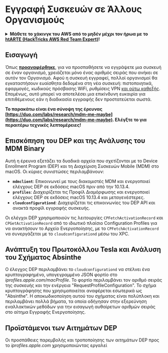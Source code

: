 # Εγγραφή Συσκευών σε Άλλους Οργανισμούς

<details>

<summary><strong>Μάθετε το χάκινγκ του AWS από το μηδέν μέχρι τον ήρωα με το</strong> <a href="https://training.hacktricks.xyz/courses/arte"><strong>htARTE (HackTricks AWS Red Team Expert)</strong></a><strong>!</strong></summary>

Άλλοι τρόποι υποστήριξης του HackTricks:

* Εάν θέλετε να δείτε την **εταιρεία σας να διαφημίζεται στο HackTricks** ή να **κατεβάσετε το HackTricks σε μορφή PDF**, ελέγξτε τα [**ΣΧΕΔΙΑ ΣΥΝΔΡΟΜΗΣ**](https://github.com/sponsors/carlospolop)!
* Αποκτήστε το [**επίσημο PEASS & HackTricks swag**](https://peass.creator-spring.com)
* Ανακαλύψτε [**την Οικογένεια PEASS**](https://opensea.io/collection/the-peass-family), τη συλλογή μας από αποκλειστικά [**NFTs**](https://opensea.io/collection/the-peass-family)
* **Εγγραφείτε στη** 💬 [**ομάδα Discord**](https://discord.gg/hRep4RUj7f) ή στη [**ομάδα telegram**](https://t.me/peass) ή **ακολουθήστε** μας στο **Twitter** 🐦 [**@carlospolopm**](https://twitter.com/hacktricks_live)**.**
* **Μοιραστείτε τα χάκινγκ κόλπα σας υποβάλλοντας PRs στα** [**HackTricks**](https://github.com/carlospolop/hacktricks) και [**HackTricks Cloud**](https://github.com/carlospolop/hacktricks-cloud) αποθετήρια του github.

</details>

## Εισαγωγή

Όπως [**προαναφέρθηκε**](./#what-is-mdm-mobile-device-management), για να προσπαθήσετε να εγγράψετε μια συσκευή σε έναν οργανισμό, χρειάζεται μόνο ένας αριθμός σειράς που ανήκει σε αυτόν τον Οργανισμό. Αφού η συσκευή εγγραφεί, πολλοί οργανισμοί θα εγκαταστήσουν ευαίσθητα δεδομένα στη νέα συσκευή: πιστοποιητικά, εφαρμογές, κωδικούς πρόσβασης WiFi, ρυθμίσεις VPN [και ούτω καθεξής](https://developer.apple.com/enterprise/documentation/Configuration-Profile-Reference.pdf).\
Επομένως, αυτό μπορεί να αποτελέσει μια επικίνδυνη ευκαιρία για επιτιθέμενους εάν η διαδικασία εγγραφής δεν προστατεύεται σωστά.

**Το παρακάτω είναι ένα σύνοψη της έρευνας [https://duo.com/labs/research/mdm-me-maybe](https://duo.com/labs/research/mdm-me-maybe). Ελέγξτε το για περαιτέρω τεχνικές λεπτομέρειες!**

## Επισκόπηση του DEP και της Ανάλυσης του MDM Binary

Αυτή η έρευνα εξετάζει τα δυαδικά αρχεία που σχετίζονται με το Device Enrollment Program (DEP) και τη Διαχείριση Συσκευών Mobile (MDM) στο macOS. Οι κύριες συνιστώσες περιλαμβάνουν:

- **`mdmclient`**: Επικοινωνεί με τους διακομιστές MDM και ενεργοποιεί ελέγχους DEP σε εκδόσεις macOS πριν από την 10.13.4.
- **`profiles`**: Διαχειρίζεται τις Προφίλ Διαμόρφωσης και ενεργοποιεί ελέγχους DEP σε εκδόσεις macOS 10.13.4 και μεταγενέστερες.
- **`cloudconfigurationd`**: Διαχειρίζεται τις επικοινωνίες του DEP API και ανακτά προφίλ εγγραφής συσκευής.

Οι ελέγχοι DEP χρησιμοποιούν τις λειτουργίες `CPFetchActivationRecord` και `CPGetActivationRecord` από το ιδιωτικό πλαίσιο Configuration Profiles για να ανακτήσουν το Αρχείο Ενεργοποίησης, με το `CPFetchActivationRecord` να συνεργάζεται με το `cloudconfigurationd` μέσω του XPC.

## Ανάπτυξη του Πρωτοκόλλου Tesla και Ανάλυση του Σχήματος Absinthe

Ο έλεγχος DEP περιλαμβάνει το `cloudconfigurationd` να στέλνει ένα κρυπτογραφημένο, υπογεγραμμένο JSON φορτίο στο _iprofiles.apple.com/macProfile_. Το φορτίο περιλαμβάνει τον αριθμό σειράς της συσκευής και την ενέργεια "RequestProfileConfiguration". Το σχήμα κρυπτογράφησης που χρησιμοποιείται αναφέρεται εσωτερικά ως "Absinthe". Η αποκωδικοποίηση αυτού του σχήματος είναι πολύπλοκη και περιλαμβάνει πολλά βήματα, τα οποία οδήγησαν στην εξερεύνηση εναλλακτικών μεθόδων για την εισαγωγή αυθαίρετων αριθμών σειράς στο αίτημα Εγγραφής Ενεργοποίησης.

## Προϊστάμενοι των Αιτημάτων DEP

Οι προσπάθειες παρεμβολής και τροποποίησης των αιτημάτων DEP προς το _iprofiles.apple.com_ χρησιμοποιώντας εργαλεί
